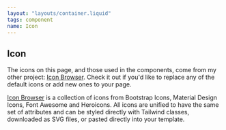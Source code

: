 ```yaml
---
layout: "layouts/container.liquid"
tags: component
name: Icon
---
```

## Icon

The icons on this page, and those used in the components, come from my other project: [Icon Browser](https://iconbrowser.netlify.app/). Check it out if you'd like to replace any of the default icons or add new ones to your page.

[Icon Browser](https://iconbrowser.netlify.app/) is a collection of icons from Bootstrap Icons, Material Design Icons, Font Awesome and Heroicons. All icons are unified to have the same set of attributes and can be styled directly with Tailwind classes, downloaded as SVG files, or pasted directly into your template.
